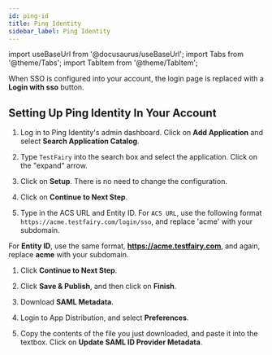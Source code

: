 ```yaml
---
id: ping-id
title: Ping Identity
sidebar_label: Ping Identity
---
```


import useBaseUrl from '@docusaurus/useBaseUrl';
import Tabs from '@theme/Tabs';
import TabItem from '@theme/TabItem';

When SSO is configured into your account, the login page is replaced with a **Login with sso** button.

## Setting Up Ping Identity In Your Account

1. Log in to Ping Identity's admin dashboard. Click on **Add Application** and select **Search Application Catalog**.

1. Type `TestFairy` into the search box and select the application. Click on the "expand" arrow.

1. Click on **Setup**. There is no need to change the configuration.

1. Click on **Continue to Next Step**.

1. Type in the ACS URL and Entity ID. For `ACS URL`, use the following format `https://acme.testfairy.com/login/sso`, and replace 'acme' with your subdomain.

For **Entity ID**, use the same format, **https://acme.testfairy.com**, and again, replace **acme** with your subdomain.

1. Click **Continue to Next Step**.

1. Click **Save & Publish**, and then click on **Finish**.

1. Download **SAML Metadata**.

1. Login to App Distribution, and select **Preferences**.

1. Copy the contents of the file you just downloaded, and paste it into the textbox. Click on **Update SAML ID Provider Metadata**.
